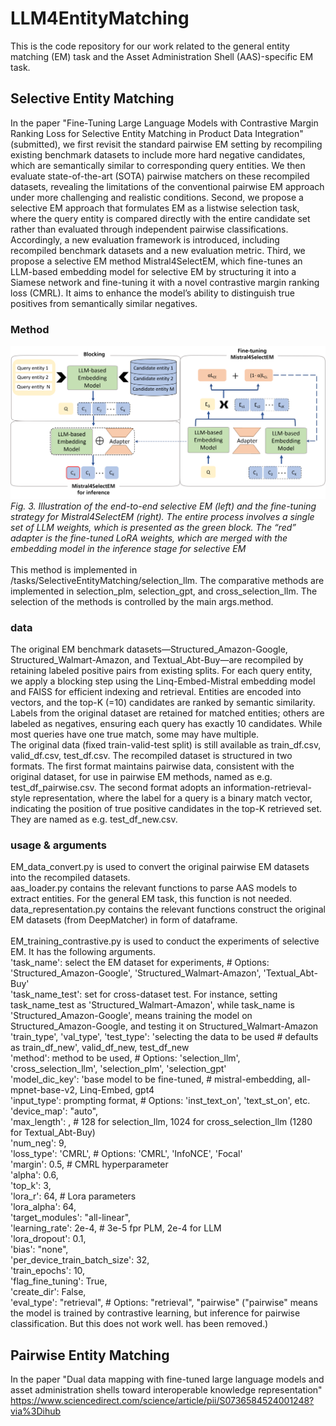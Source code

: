 # LLM4EntityMatching
This is the code repository for our work related to the general entity matching (EM) task and the Asset Administration Shell (AAS)-specific EM task.
## Selective Entity Matching
In the paper "Fine-Tuning Large Language Models with Contrastive Margin Ranking Loss for Selective Entity Matching in Product Data Integration" (submitted), we first revisit the standard pairwise EM setting by recompiling existing benchmark datasets to include more hard negative candidates, which are semantically similar to corresponding query entities. We then evaluate state-of-the-art (SOTA) pairwise matchers on these recompiled datasets, revealing the limitations of the conventional pairwise EM approach under more challenging and realistic conditions. Second, we propose a selective EM approach that formulates EM as a listwise selection task, where the query entity is compared directly with the entire candidate set rather than evaluated through independent pairwise classifications. Accordingly, a new evaluation framework is introduced, including recompiled benchmark datasets and a new evaluation metric. Third, we propose a selective EM method Mistral4SelectEM, which fine-tunes an LLM-based embedding model for selective EM by structuring it into a Siamese network and fine-tuning it with a novel contrastive margin ranking loss (CMRL). It aims to enhance the model’s ability to distinguish true positives from semantically similar negatives. 
### Method
![](/resource/Mistral4SelectEM.png)
*Fig. 3. Illustration of the end-to-end selective EM (left) and the fine-tuning strategy for Mistral4SelectEM (right). The entire process involves a single set of LLM weights, which is presented as the green block. The “red” adapter is the fine-tuned LoRA weights, which are merged with the embedding model in the inference stage for selective EM*<br>  
This method is implemented in /tasks/SelectiveEntityMatching/selection_llm. The comparative methods are implemented in selection_plm, selection_gpt, and cross_selection_llm. The selection of the methods is controlled by the main args.method.
### data
The original EM benchmark datasets—Structured_Amazon-Google, Structured_Walmart-Amazon, and Textual_Abt-Buy—are recompiled by retaining labeled positive pairs from existing splits. For each query entity, we apply a blocking step using the Linq-Embed-Mistral embedding model and FAISS for efficient indexing and retrieval. Entities are encoded into vectors, and the top-K (=10) candidates are ranked by semantic similarity. Labels from the original dataset are retained for matched entities; others are labeled as negatives, ensuring each query has exactly 10 candidates. While most queries have one true match, some may have multiple.  
The original data (fixed train-valid-test split) is still available as train_df.csv, valid_df.csv, test_df.csv. The recompiled dataset is structured in two formats. The first format maintains pairwise data, consistent with the original dataset, for use in pairwise EM methods, named as e.g. test_df_pairwise.csv. The second format adopts an information-retrieval-style representation, where the label for a query is a binary match vector, indicating the position of true positive candidates in the top-K retrieved set. They are named as e.g. test_df_new.csv.
### usage & arguments
EM_data_convert.py is used to convert the original pairwise EM datasets into the recompiled datasets.  
aas_loader.py contains the relevant functions to parse AAS models to extract entities. For the general EM task, this function is not needed.  
data_representation.py contains the relevant functions construct the original EM datasets (from DeepMatcher) in form of dataframe.   
<br>EM_training_contrastive.py is used to conduct the experiments of selective EM. It has the following arguments.  
'task_name': select the EM dataset for experiments,  # Options: 'Structured_Amazon-Google', 'Structured_Walmart-Amazon', 'Textual_Abt-Buy'  
'task_name_test': set for cross-dataset test. For instance, setting task_name_test as 'Structured_Walmart-Amazon', while task_name is 'Structured_Amazon-Google', means training the model on Structured_Amazon-Google, and testing it on Structured_Walmart-Amazon  
'train_type', 'val_type', 'test_type': 'selecting the data to be used # defaults as train_df_new', valid_df_new, test_df_new  
'method': method to be used,  # Options: 'selection_llm', 'cross_selection_llm', 'selection_plm', 'selection_gpt'  
'model_dic_key': 'base model to be fine-tuned, # mistral-embedding, all-mpnet-base-v2, Linq-Embed, gpt4  
'input_type': prompting format,  # Options: 'inst_text_on', 'text_st_on', etc.  
'device_map': "auto",  
'max_length': , # 128 for selection_llm, 1024 for cross_selection_llm (1280 for Textual_Abt-Buy)  
'num_neg': 9,  
'loss_type': 'CMRL',  # Options: 'CMRL', 'InfoNCE', 'Focal'  
'margin': 0.5, # CMRL hyperparameter  
'alpha': 0.6,  
'top_k': 3,  
'lora_r': 64, # Lora parameters  
'lora_alpha': 64,  
'target_modules': "all-linear",  
'learning_rate': 2e-4, # 3e-5 fpr PLM, 2e-4 for LLM  
'lora_dropout': 0.1,  
'bias': "none",    
'per_device_train_batch_size': 32,  
'train_epochs': 10,  
'flag_fine_tuning': True,  
'create_dir': False,  
'eval_type': "retrieval",  # Options: "retrieval", "pairwise" ("pairwise" means the model is trained by contrastive learning, but inference for pairwise classification. But this does not work well. has been removed.)

## Pairwise Entity Matching
In the paper "Dual data mapping with fine-tuned large language models and asset administration shells toward interoperable knowledge representation" https://www.sciencedirect.com/science/article/pii/S0736584524001248?via%3Dihub
